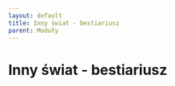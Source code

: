 ```yaml
---
layout: default
title: Inny świat - bestiariusz
parent: Moduły
---
```


# Inny świat - bestiariusz
